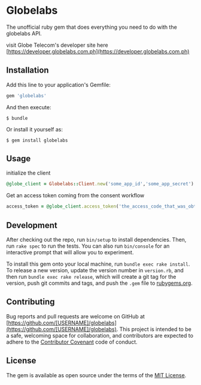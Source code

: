 # Globelabs
The unofficial ruby gem that does everything you need to do with the globelabs API.

visit Globe Telecom's developer site here [https://developer.globelabs.com.ph](https://developer.globelabs.com.ph)

## Installation
Add this line to your application's Gemfile:

```ruby
gem 'globelabs'
```

And then execute:

```
$ bundle
```

Or install it yourself as:

```
$ gem install globelabs
```

## Usage
initialize the client

```ruby
@globe_client = Globelabs::Client.new('some_app_id','some_app_secret')
```

Get an access token coming from the consent workflow

```ruby
access_token = @globe_client.access_token('the_access_code_that_was_obtained_from_the_consent_workflow')
```

## Development
After checking out the repo, run `bin/setup` to install dependencies. Then, run `rake spec` to run the tests. You can also run `bin/console` for an interactive prompt that will allow you to experiment.

To install this gem onto your local machine, run `bundle exec rake install`. To release a new version, update the version number in `version.rb`, and then run `bundle exec rake release`, which will create a git tag for the version, push git commits and tags, and push the `.gem` file to [rubygems.org](https://rubygems.org).

## Contributing
Bug reports and pull requests are welcome on GitHub at [https://github.com/[USERNAME]/globelabs](https://github.com/[USERNAME]/globelabs). This project is intended to be a safe, welcoming space for collaboration, and contributors are expected to adhere to the [Contributor Covenant](contributor-covenant.org) code of conduct.

## License
The gem is available as open source under the terms of the [MIT License](http://opensource.org/licenses/MIT).
